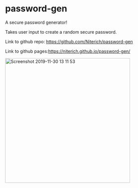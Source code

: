 # password-gen
A secure password generator!

Takes user input to create a random secure password.

Link to github repo: https://github.com/Niterich/password-gen

Link to github pages:https://niterich.github.io/password-gen/

<img width="402" alt="Screenshot 2019-11-30 13 11 53" src="https://user-images.githubusercontent.com/52295078/69905595-13a57a00-1373-11ea-8fba-3c9dbd6a8a1d.png">
